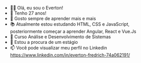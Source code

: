 - 👦🏽 Olá, eu sou o Everton!
- 🎂 Tenho 27 anos!
- 📖 Gosto sempre de aprender mais e mais
- 📚 Atualmente estou estudando HTML, CSS e JavaScript, posteriormente começar a aprender Angular, React e Vue.Js
- 🏫 Curso Análise e Desenvolvimento de Sistemas
- 👀 Estou a procura de um estágio
- 📫 Você pode visualizar meu perfil no Linkedin https://www.linkedin.com/in/everton-fredrich-74a062191/
